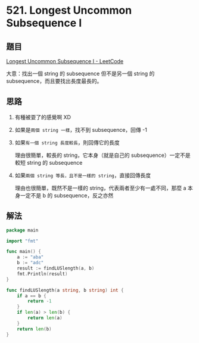 # 521. Longest Uncommon Subsequence I

## 題目

[Longest Uncommon Subsequence I - LeetCode](https://leetcode.com/problems/longest-uncommon-subsequence-i/)

大意：找出一個 string 的 subsequence 但不是另一個 string 的 subsequence，而且要找出長度最長的。

## 思路

1. 有種被耍了的感覺啊 XD
2. 如果是`兩個 string 一樣`，找不到 subsequence，回傳 -1
3. 如果`有一個 string 長度較長`，則回傳它的長度

   理由很簡單，較長的 string，它本身（就是自己的 subsequence）一定不是較短 string 的 subsequence

4. 如果`兩個 string 等長，且不是一樣的 string`，直接回傳長度

   理由也很簡單，既然不是一樣的 string，代表兩者至少有一處不同，那麼 a 本身一定不是 b 的 subsequence，反之亦然

## 解法

```go
package main

import "fmt"

func main() {
	a := "aba"
	b := "adc"
	result := findLUSlength(a, b)
	fmt.Println(result)
}

func findLUSlength(a string, b string) int {
	if a == b {
		return -1
	}
	if len(a) > len(b) {
		return len(a)
	}
	return len(b)
}
```
